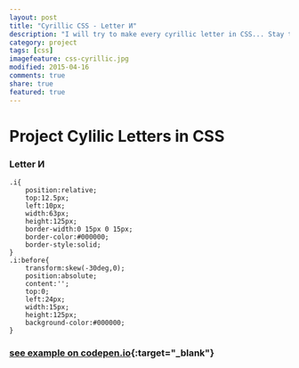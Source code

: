 ```yaml
---
layout: post
title: "Cyrillic CSS - Letter И"
description: "I will try to make every cyrillic letter in CSS... Stay tuned..."
category: project
tags: [css] 
imagefeature: css-cyrillic.jpg
modified: 2015-04-16
comments: true
share: true
featured: true
---
```


# Project Cylilic Letters in CSS

### Letter И

    .i{
        position:relative;
        top:12.5px;
        left:10px;
        width:63px;
        height:125px;
        border-width:0 15px 0 15px;
        border-color:#000000;
        border-style:solid;
    }
    .i:before{
        transform:skew(-30deg,0);
        position:absolute;
        content:'';
        top:0;
        left:24px;
        width:15px;
        height:125px;
        background-color:#000000;
    }
    
### [see example on codepen.io](http://codepen.io/MilosRujevic/pen/LEwWyx){:target="_blank"}